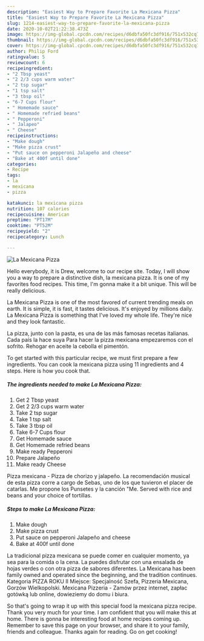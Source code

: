 ```yaml
---
description: "Easiest Way to Prepare Favorite La Mexicana Pizza"
title: "Easiest Way to Prepare Favorite La Mexicana Pizza"
slug: 1214-easiest-way-to-prepare-favorite-la-mexicana-pizza
date: 2020-10-02T21:22:38.473Z
image: https://img-global.cpcdn.com/recipes/d6dbfa50fc3df916/751x532cq70/la-mexicana-pizza-recipe-main-photo.jpg
thumbnail: https://img-global.cpcdn.com/recipes/d6dbfa50fc3df916/751x532cq70/la-mexicana-pizza-recipe-main-photo.jpg
cover: https://img-global.cpcdn.com/recipes/d6dbfa50fc3df916/751x532cq70/la-mexicana-pizza-recipe-main-photo.jpg
author: Philip Ford
ratingvalue: 5
reviewcount: 6
recipeingredient:
- "2 Tbsp yeast"
- "2 2/3 cups warm water"
- "2 tsp sugar"
- "1 tsp salt"
- "3 tbsp oil"
- "6-7 Cups flour"
- " Homemade sauce"
- " Homemade refried beans"
- " Pepperoni"
- " Jalapeo"
- " Cheese"
recipeinstructions:
- "Make dough"
- "Make pizza crust"
- "Put sauce on pepperoni Jalapeño and cheese"
- "Bake at 400f until done"
categories:
- Recipe
tags:
- la
- mexicana
- pizza

katakunci: la mexicana pizza 
nutrition: 107 calories
recipecuisine: American
preptime: "PT17M"
cooktime: "PT52M"
recipeyield: "2"
recipecategory: Lunch

---
```



![La Mexicana Pizza](https://img-global.cpcdn.com/recipes/d6dbfa50fc3df916/751x532cq70/la-mexicana-pizza-recipe-main-photo.jpg)

Hello everybody, it is Drew, welcome to our recipe site. Today, I will show you a way to prepare a distinctive dish, la mexicana pizza. It is one of my favorites food recipes. This time, I'm gonna make it a bit unique. This will be really delicious.

La Mexicana Pizza is one of the most favored of current trending meals on earth. It is simple, it is fast, it tastes delicious. It's enjoyed by millions daily. La Mexicana Pizza is something that I've loved my whole life. They're nice and they look fantastic.

La pizza, junto con la pasta, es una de las más famosas recetas italianas. Cada país la hace suya Para hacer la pizza mexicana empezaremos con el sofrito. Rehogar en aceite la cebolla el pimentón.


To get started with this particular recipe, we must first prepare a few ingredients. You can cook la mexicana pizza using 11 ingredients and 4 steps. Here is how you cook that.

<!--inarticleads1-->

##### The ingredients needed to make La Mexicana Pizza:

1. Get 2 Tbsp yeast
1. Get 2 2/3 cups warm water
1. Take 2 tsp sugar
1. Take 1 tsp salt
1. Take 3 tbsp oil
1. Take 6-7 Cups flour
1. Get  Homemade sauce
1. Get  Homemade refried beans
1. Make ready  Pepperoni
1. Prepare  Jalapeño
1. Make ready  Cheese


Pizza mexicana - Pizza de chorizo y jalapeño. La recomendación musical de esta pizza corre a cargo de Sebas, uno de los que tuvieron el placer de catarlas. Me propone los Punsetes y la canción &#34;Me. Served with rice and beans and your choice of tortillas. 

<!--inarticleads2-->

##### Steps to make La Mexicana Pizza:

1. Make dough
1. Make pizza crust
1. Put sauce on pepperoni Jalapeño and cheese
1. Bake at 400f until done


La tradicional pizza mexicana se puede comer en cualquier momento, ya sea para la comida o la cena. La puedes disfrutar con una ensalada de hojas verdes o con otra pizza de sabores diferentes. La Mexicana has been family owned and operated since the beginning, and the tradition continues. Kategoria PIZZA ROKU II Miejsce: Specjalność Szefa, Pizzeria Mexicana, Gorzów Wielkopolski. Mexicana Pizzeria - Zamów przez internet, zapłac gotówką lub online, dowieziemy do domu i biura. 

So that's going to wrap it up with this special food la mexicana pizza recipe. Thank you very much for your time. I am confident that you will make this at home. There is gonna be interesting food at home recipes coming up. Remember to save this page on your browser, and share it to your family, friends and colleague. Thanks again for reading. Go on get cooking!
